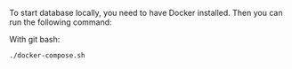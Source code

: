 To start database locally, you need to have Docker installed. Then you can run the following command:

With git bash:
```bash
./docker-compose.sh
```
